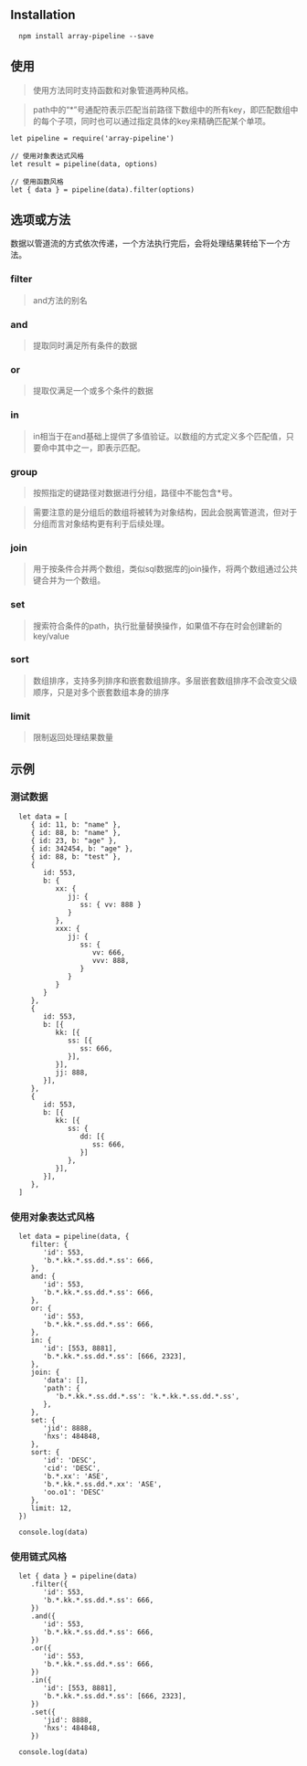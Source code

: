 ## Installation

      npm install array-pipeline --save

## 使用

> 使用方法同时支持函数和对象管道两种风格。

> path中的“*”号通配符表示匹配当前路径下数组中的所有key，即匹配数组中的每个子项，同时也可以通过指定具体的key来精确匹配某个单项。

    let pipeline = require('array-pipeline')
   
    // 使用对象表达式风格
    let result = pipeline(data, options)

    // 使用函数风格
    let { data } = pipeline(data).filter(options)

## 选项或方法

数据以管道流的方式依次传递，一个方法执行完后，会将处理结果转给下一个方法。

### filter

> and方法的别名

### and

> 提取同时满足所有条件的数据

### or

> 提取仅满足一个或多个条件的数据

### in

> in相当于在and基础上提供了多值验证。以数组的方式定义多个匹配值，只要命中其中之一，即表示匹配。

### group

> 按照指定的键路径对数据进行分组，路径中不能包含*号。

> 需要注意的是分组后的数组将被转为对象结构，因此会脱离管道流，但对于分组而言对象结构更有利于后续处理。

### join

> 用于按条件合并两个数组，类似sql数据库的join操作，将两个数组通过公共键合并为一个数组。

### set

> 搜索符合条件的path，执行批量替换操作，如果值不存在时会创建新的key/value

### sort

> 数组排序，支持多列排序和嵌套数组排序。多层嵌套数组排序不会改变父级顺序，只是对多个嵌套数组本身的排序

### limit

> 限制返回处理结果数量

## 示例

### 测试数据

      let data = [
         { id: 11, b: "name" },
         { id: 88, b: "name" },
         { id: 23, b: "age" },
         { id: 342454, b: "age" },
         { id: 88, b: "test" },
         {
            id: 553,
            b: {
               xx: {
                  jj: {
                     ss: { vv: 888 }
                  }
               },
               xxx: {
                  jj: {
                     ss: {
                        vv: 666,
                        vvv: 888,
                     }
                  }
               }
            }
         },
         {
            id: 553,
            b: [{
               kk: [{
                  ss: [{
                     ss: 666,
                  }],
               }],
               jj: 888,
            }],
         },
         {
            id: 553,
            b: [{
               kk: [{
                  ss: {
                     dd: [{
                        ss: 666,
                     }]
                  },
               }],
            }],
         },
      ]

### 使用对象表达式风格

      let data = pipeline(data, {
         filter: {
            'id': 553,
            'b.*.kk.*.ss.dd.*.ss': 666,
         },
         and: {
            'id': 553,
            'b.*.kk.*.ss.dd.*.ss': 666,
         },
         or: {
            'id': 553,
            'b.*.kk.*.ss.dd.*.ss': 666,
         },
         in: {
            'id': [553, 8881],
            'b.*.kk.*.ss.dd.*.ss': [666, 2323],
         },
         join: {
            'data': [],
            'path': {
               'b.*.kk.*.ss.dd.*.ss': 'k.*.kk.*.ss.dd.*.ss',
            },
         },
         set: {
            'jid': 8888,
            'hxs': 484848,
         },
         sort: {
            'id': 'DESC',
            'cid': 'DESC',
            'b.*.xx': 'ASE',
            'b.*.kk.*.ss.dd.*.xx': 'ASE',
            'oo.o1': 'DESC'
         },
         limit: 12,
      })

      console.log(data)

### 使用链式风格

      let { data } = pipeline(data)
         .filter({
            'id': 553,
            'b.*.kk.*.ss.dd.*.ss': 666,
         })
         .and({
            'id': 553,
            'b.*.kk.*.ss.dd.*.ss': 666,
         })
         .or({
            'id': 553,
            'b.*.kk.*.ss.dd.*.ss': 666,
         })
         .in({
            'id': [553, 8881],
            'b.*.kk.*.ss.dd.*.ss': [666, 2323],
         })
         .set({
            'jid': 8888,
            'hxs': 484848,
         })

      console.log(data)


